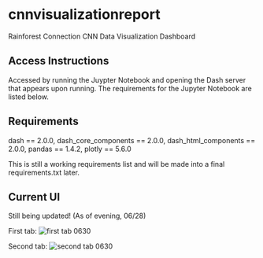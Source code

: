 # cnnvisualizationreport
Rainforest Connection CNN Data Visualization Dashboard

## Access Instructions
Accessed by running the Juypter Notebook and opening the Dash server that appears upon running. The requirements for the Jupyter Notebook are listed below. 

## Requirements
dash == 2.0.0,
dash_core_components == 2.0.0,
dash_html_components == 2.0.0,
pandas == 1.4.2,
plotly == 5.6.0

This is still a working requirements list and will be made into a final requirements.txt later. 

## Current UI 
Still being updated! (As of evening, 06/28)

First tab:
![first tab 0630](https://github.com/LittleBudgie/cnnvisualizationreport/assets/69771816/4555b323-7c15-46e2-9029-21afb532bf72)



Second tab:
![second tab 0630](https://github.com/LittleBudgie/cnnvisualizationreport/assets/69771816/fa52efd0-bf33-449b-aa15-910d4030990a)












